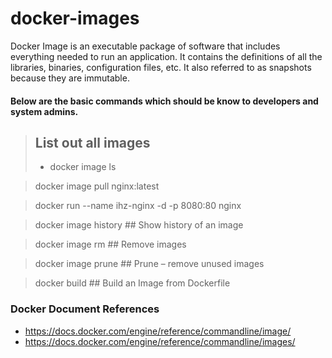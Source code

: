# docker-images

Docker Image is an executable package of software that includes everything needed to run an application. It contains the definitions of all the libraries, binaries, configuration files, etc. It also referred to as snapshots because they are immutable.

#### Below are the basic commands which should be know to developers and system admins.

> ## List out all images
> -   docker image ls 

> docker image pull nginx:latest

> docker run --name ihz-nginx -d -p 8080:80 nginx

> docker image history ## Show history of an image

> docker image rm ## Remove images

> docker image prune ## Prune – remove unused images

> docker build ## Build an Image from Dockerfile

### Docker Document References

-   <https://docs.docker.com/engine/reference/commandline/image/>
-   <https://docs.docker.com/engine/reference/commandline/images/>
